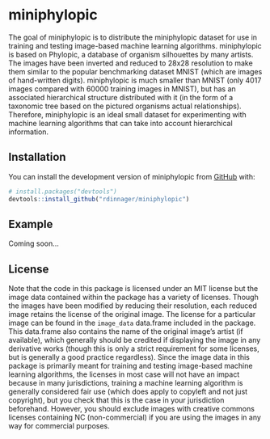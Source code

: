 
<!-- README.md is generated from README.Rmd. Please edit that file -->

# miniphylopic

<!-- badges: start -->
<!-- badges: end -->

The goal of miniphylopic is to distribute the miniphylopic dataset for
use in training and testing image-based machine learning algorithms.
miniphylopic is based on Phylopic, a database of organism silhouettes by
many artists. The images have been inverted and reduced to 28x28
resolution to make them similar to the popular benchmarking dataset
MNIST (which are images of hand-written digits). miniphylopic is much
smaller than MNIST (only 4017 images compared with 60000 training images
in MNIST), but has an associated hierarchical structure distributed with
it (in the form of a taxonomic tree based on the pictured organisms
actual relationships). Therefore, miniphylopic is an ideal small dataset
for experimenting with machine learning algorithms that can take into
account hierarchical information.

## Installation

You can install the development version of miniphylopic from
[GitHub](https://github.com/) with:

``` r
# install.packages("devtools")
devtools::install_github("rdinnager/miniphylopic")
```

## Example

Coming soon…

## License

Note that the code in this package is licensed under an MIT license but
the image data contained within the package has a variety of licenses.
Though the images have been modified by reducing their resolution, each
reduced image retains the license of the original image. The license for
a particular image can be found in the `image_data` data.frame included
in the package. This data.frame also contains the name of the original
image’s artist (if available), which generally should be credited if
displaying the image in any derivative works (though this is only a
strict requirement for some licenses, but is generally a good practice
regardless). Since the image data in this package is primarily meant for
training and testing image-based machine learning algorithms, the
licenses in most case will not have an impact because in many
jurisdictions, training a machine learning algorithm is generally
considered fair use (which does apply to copyleft and not just
copyright), but you check that this is the case in your jurisdiction
beforehand. However, you should exclude images with creative commons
licenses containing NC (non-commercial) if you are using the images in
any way for commercial purposes.

